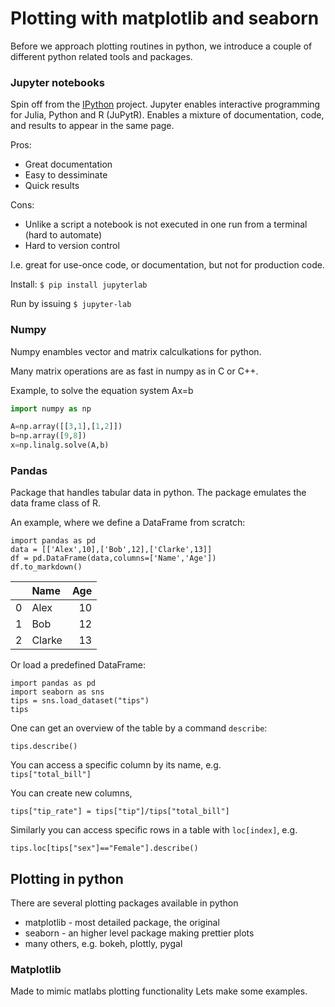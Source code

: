 # Plotting with matplotlib and seaborn

Before we approach plotting routines in python, we introduce a couple of different python related tools and packages.

### Jupyter notebooks

Spin off from the [IPython](https://ipython.readthedocs.io/en/stable/) project. Jupyter enables interactive programming for Julia, Python and R (JuPytR).
Enables a mixture of documentation, code, and results to appear in the same page.

Pros:
* Great documentation
* Easy to dessiminate
* Quick results

Cons:
* Unlike a script a notebook is not executed in one run from a terminal (hard to automate)
* Hard to version control

I.e. great for use-once code, or documentation, but not for production code.

Install: `$ pip install jupyterlab`

Run by issuing `$ jupyter-lab`

### Numpy

Numpy enambles vector and matrix calculkations for python. 

Many matrix operations are as fast in numpy as in C or C++.

Example, to solve the equation system Ax=b
```python
import numpy as np

A=np.array([[3,1],[1,2]])
b=np.array([9,8])
x=np.linalg.solve(A,b)
```

### Pandas

Package that handles tabular data in python. The package emulates the data frame class of R.

An example, where we define a DataFrame from scratch:

```
import pandas as pd
data = [['Alex',10],['Bob',12],['Clarke',13]]
df = pd.DataFrame(data,columns=['Name','Age'])
df.to_markdown()
```
|    | Name   |   Age |
|---:|:-------|------:|
|  0 | Alex   |    10 |
|  1 | Bob    |    12 |
|  2 | Clarke |    13 | 

Or load a predefined DataFrame:

```
import pandas as pd
import seaborn as sns
tips = sns.load_dataset("tips")
tips
```

One can get an overview of the table by a command `describe`:

```
tips.describe()
```

You can access a specific column by its name, e.g.  
`tips["total_bill"]`

You can create new columns,
```
tips["tip_rate"] = tips["tip"]/tips["total_bill"]
```

Similarly you can access specific rows in a table with `loc[index]`, e.g.

```
tips.loc[tips["sex"]=="Female"].describe()
```

## Plotting in python

There are several plotting packages available in python

* matplotlib - most detailed package, the original
* seaborn - an higher level package making prettier plots
* many others, e.g. bokeh, plottly, pygal

### Matplotlib

Made to mimic matlabs plotting functionality
Lets make some examples.

